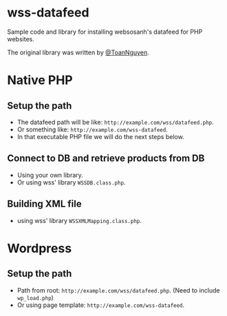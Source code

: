 # wss-datafeed

Sample code and library for installing websosanh's datafeed for PHP websites.

The original library was written by [@ToanNguyen](https://twitter.com/anhtoandev).

# Native PHP

Setup the path
--------------
 - The datafeed path will be like: `http://example.com/wss/datafeed.php`.
 - Or something like: `http://example.com/wss-datafeed`.
 - In that executable PHP file we will do the next steps below.

Connect to DB and retrieve products from DB
-------------------
 - Using your own library.
 - Or using wss' library `WSSDB.class.php`.
 
Building XML file
-----------------
 - using wss' library `WSSXMLMapping.class.php`.

# Wordpress

Setup the path
--------------
 - Path from root: `http://example.com/wss/datafeed.php`. (Need to include `wp_load.php`)
 - Or using page template: `http://example.com/wss-datafeed`.
